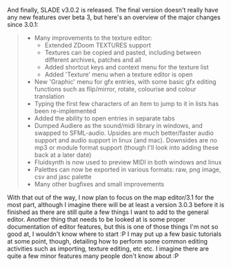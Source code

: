 And finally, SLADE v3.0.2 is released. The final version doesn't really have any new features over beta 3, but here's an overview of the major changes since 3.0.1:

> - Many improvements to the texture editor:
>   - Extended ZDoom TEXTURES support
>   - Textures can be copied and pasted, including between different archives, patches and all
>   - Added shortcut keys and context menu for the texture list
>   - Added 'Texture' menu when a texture editor is open
> - New 'Graphic' menu for gfx entries, with some basic gfx editing functions such as flip/mirror, rotate, colourise and colour translation
> - Typing the first few characters of an item to jump to it in lists has been re-implemented
> - Added the ability to open entries in separate tabs
> - Dumped Audiere as the sound/midi library in windows, and swapped to SFML-audio. Upsides are much better/faster audio support and audio support in linux (and mac). Downsides are no mp3 or module format support (though I'll look into adding these back at a later date)
> - Fluidsynth is now used to preview MIDI in both windows and linux
> - Palettes can now be exported in various formats: raw, png image, csv and jasc palette
> - Many other bugfixes and small improvements

With that out of the way, I now plan to focus on the map editor/3.1 for the most part, although I imagine there will be at least a version 3.0.3 before it is finished as there are still quite a few things I want to add to the general editor. Another thing that needs to be looked at is some proper documentation of editor features, but this is one of those things I'm not so good at, I wouldn't know where to start :P I may put up a few basic tutorials at some point, though, detailing how to perform some common editing activities such as importing, texture editing, etc etc. I imagine there are quite a few minor features many people don't know about :P